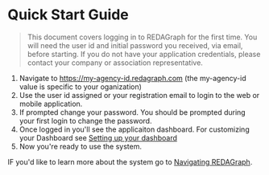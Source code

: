 # Quick Start Guide

> This document covers logging in to REDAGraph for the first time. You will need the user id and initial password you received, via email, before starting. If you do not have your application credentials, please contact your company or association representative.

1.  Navigate to https://my-agency-id.redagraph.com (the my-agency-id value is specific to your oganization)
2.  Use the user id assigned or your registration email to login to the web or mobile application.
3.  If prompted change your password. You should be prompted during your first login to change the password.
4.  Once logged in you'll see the applicaiton dashboard. For customizing your Dashboard see [Setting up your dashboard](../Web/dashboard/customizing.md)
5.  Now you're ready to use the system.

IF you'd like to learn more about the system go to  [Navigating REDAGraph](../Web/navigation.md).


